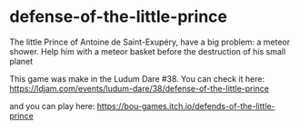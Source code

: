 # defense-of-the-little-prince

The little Prince of Antoine de Saint-Exupéry, have a big problem: a meteor shower. Help him with a meteor basket before the destruction of his small planet

This game was make in the Ludum Dare #38. You can check it here: https://ldjam.com/events/ludum-dare/38/defense-of-the-little-prince

and you can play here: https://bou-games.itch.io/defends-of-the-little-prince
